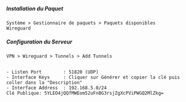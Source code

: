##### Installation du Paquet
```
Système > Gestionnaire de paquets > Paquets disponibles
Wireguard
```

##### Configuration du Serveur
```
VPN > Wireguard > Tunnels > Add Tunnels


- Listen Port        : 51820 (UDP)
- Interface Keys     : Cliquer sur Générer et copier la clé puis coller dans la "Description"
- Interface Address  : 192.168.5.0/24 
Clé Publique: 5YLEO4jQQfMWEom52uFnBG3rsjZgXcPViPWGQ2MlZkg=
```


